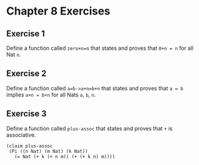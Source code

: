 # Chapter 8 Exercises

## Exercise 1

Define a function called `zero+n=n` that states and proves that
`0+n = n` for all Nat `n`.

## Exercise 2

Define a function called `a=b->a+n=b+n` that states and proves that
`a = b` implies `a+n = b+n` for all Nats `a`, `b`, `n`.

## Exercise 3

Define a function called `plus-assoc` that states and proves that
`+` is associative.

```
(claim plus-assoc
 (Pi ((n Nat) (m Nat) (k Nat))
   (= Nat (+ k (+ n m)) (+ (+ k n) m))))
```